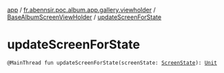 [app](../../index.md) / [fr.abennsir.poc.album.app.gallery.viewholder](../index.md) / [BaseAlbumScreenViewHolder](index.md) / [updateScreenForState](./update-screen-for-state.md)

# updateScreenForState

`@MainThread fun updateScreenForState(screenState: `[`ScreenState`](../../fr.abennsir.poc.album.app.gallery.data/-screen-state/index.md)`): `[`Unit`](https://kotlinlang.org/api/latest/jvm/stdlib/kotlin/-unit/index.html)